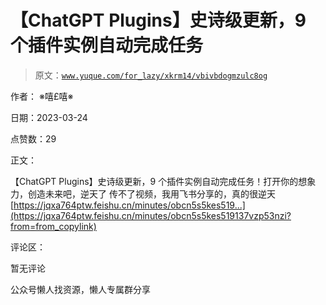 # 【ChatGPT Plugins】史诗级更新，9 个插件实例自动完成任务

> 原文：[`www.yuque.com/for_lazy/xkrm14/vbivbdogmzulc8og`](https://www.yuque.com/for_lazy/xkrm14/vbivbdogmzulc8og)



作者： ※嘻£嘻※



日期：2023-03-24



点赞数：29

<ne-card data-card-name="hr" data-card-type="block" id="TrIZn" data-event-boundary="card">

正文：



【ChatGPT Plugins】史诗级更新，9 个插件实例自动完成任务！打开你的想象力，创造未来吧，逆天了 传不了视频，我用飞书分享的，真的很逆天 [https://jqxa764ptw.feishu.cn/minutes/obcn5s5kes519...](https://jqxa764ptw.feishu.cn/minutes/obcn5s5kes519137vzp53nzi?from=from_copylink)

<ne-card data-card-name="hr" data-card-type="block" id="bsauG" data-event-boundary="card">

评论区：



暂无评论

<ne-card data-card-name="hr" data-card-type="block" id="O2tT7" data-event-boundary="card">

公众号懒人找资源，懒人专属群分享

</ne-card></ne-card></ne-card>